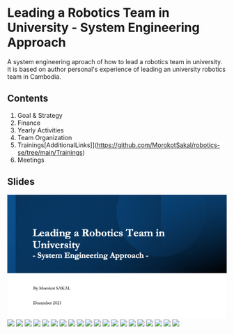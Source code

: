 # Leading a Robotics Team in University - System Engineering Approach
A system engineering aproach of how to lead a robotics team in university. 
It is based on author personal's experience of leading an university robotics team in Cambodia.


## Contents
1. Goal & Strategy
2. Finance
3. Yearly Activities
4. Team Organization
5. Trainings[AdditionalLinks]](https://github.com/MorokotSakal/robotics-se/tree/main/Trainings)
6. Meetings

## Slides
![](https://github.com/MorokotSakal/robotics-se/blob/main/img/Slide1.png)
![](./img/Slide_2.png)
![](./img/Slide_3.png)
![](./img/Slide_4.png)
![](./img/Slide_5.png)
![](./img/Slide_6.png)
![](./img/Slide_7.png)
![](./img/Slide_8.png)
![](./img/Slide_9.png)
![](./img/Slide_10.png)
![](./img/Slide_11.png)
![](./img/Slide_12.png)
![](./img/Slide_13.png)
![](./img/Slide_14.png)
![](./img/Slide_15.png)
![](./img/Slide_16.png)
![](./img/Slide_17.png)
![](./img/Slide_18.png)
![](./img/Slide_19.png)
![](./img/Slide_20.png)
![](./img/Slide_21.png)